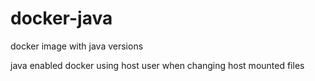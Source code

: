 # docker-java
docker image with java versions 

java enabled docker using host user when changing host mounted files
